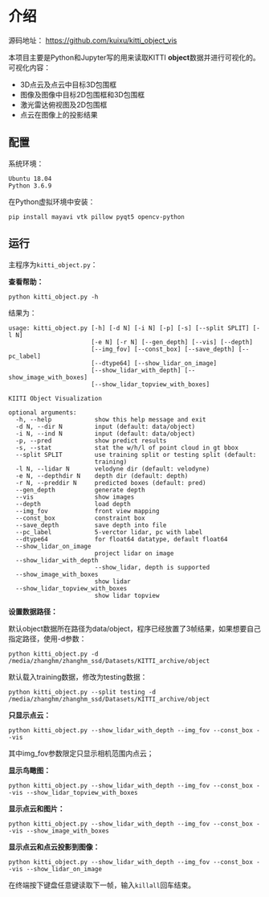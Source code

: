 # 介绍
源码地址：
https://github.com/kuixu/kitti_object_vis

本项目主要是Python和Jupyter写的用来读取KITTI **object**数据并进行可视化的。
可视化内容：

- 3D点云及点云中目标3D包围框
- 图像及图像中目标2D包围框和3D包围框
- 激光雷达俯视图及2D包围框
- 点云在图像上的投影结果

## 配置

系统环境：

```
Ubuntu 18.04
Python 3.6.9
```

在Python虚拟环境中安装：

```
pip install mayavi vtk pillow pyqt5 opencv-python
```



## 运行
主程序为`kitti_object.py`：

**查看帮助：**

```
python kitti_object.py -h
```

结果为：

```shell
usage: kitti_object.py [-h] [-d N] [-i N] [-p] [-s] [--split SPLIT] [-l N]
                       [-e N] [-r N] [--gen_depth] [--vis] [--depth]
                       [--img_fov] [--const_box] [--save_depth] [--pc_label]
                       [--dtype64] [--show_lidar_on_image]
                       [--show_lidar_with_depth] [--show_image_with_boxes]
                       [--show_lidar_topview_with_boxes]

KIITI Object Visualization

optional arguments:
  -h, --help            show this help message and exit
  -d N, --dir N         input (default: data/object)
  -i N, --ind N         input (default: data/object)
  -p, --pred            show predict results
  -s, --stat            stat the w/h/l of point cloud in gt bbox
  --split SPLIT         use training split or testing split (default:
                        training)
  -l N, --lidar N       velodyne dir (default: velodyne)
  -e N, --depthdir N    depth dir (default: depth)
  -r N, --preddir N     predicted boxes (default: pred)
  --gen_depth           generate depth
  --vis                 show images
  --depth               load depth
  --img_fov             front view mapping
  --const_box           constraint box
  --save_depth          save depth into file
  --pc_label            5-verctor lidar, pc with label
  --dtype64             for float64 datatype, default float64
  --show_lidar_on_image
                        project lidar on image
  --show_lidar_with_depth
                        --show_lidar, depth is supported
  --show_image_with_boxes
                        show lidar
  --show_lidar_topview_with_boxes
                        show lidar topview
```

**设置数据路径：**

默认object数据所在路径为data/object，程序已经放置了3帧结果，如果想要自己指定路径，使用-d参数：

```
python kitti_object.py -d /media/zhanghm/zhanghm_ssd/Datasets/KITTI_archive/object
```

默认载入training数据，修改为testing数据：

```
python kitti_object.py --split testing -d /media/zhanghm/zhanghm_ssd/Datasets/KITTI_archive/object
```

**只显示点云：**

```
python kitti_object.py --show_lidar_with_depth --img_fov --const_box --vis
```

其中img_fov参数限定只显示相机范围内点云；

**显示鸟瞰图：**

```
python kitti_object.py --show_lidar_with_depth --img_fov --const_box --vis --show_lidar_topview_with_boxes
```

**显示点云和图片：**

```
python kitti_object.py --show_lidar_with_depth --img_fov --const_box --vis --show_image_with_boxes
```

**显示点云和点云投影到图像：**

```
python kitti_object.py --show_lidar_with_depth --img_fov --const_box --vis --show_lidar_on_image
```

在终端按下键盘任意键读取下一帧，输入`killall`回车结束。